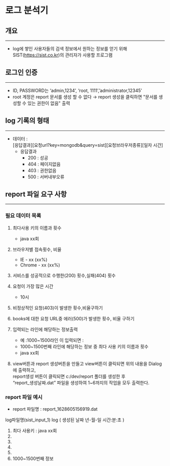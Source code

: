 # 로그 분석기
## 개요
***
- log에 쌓인 사용자들의 검색 정보에서 원하는 정보를 얻기 위해 SIST(https://sist.co.kr)의 관리자가 사용할  프로그램

## 로그인 인증
***
- ID, PASSWORD는 ‘admin,1234’, ‘root, 1111’,’administrator,12345’
- root 계정은 report 문서를 생성 할 수 없다
  → report 생성을 클릭하면 "문서를 생성할 수 있는 권한이 없음" 출력

## log 기록의 형태
***
- 데이터 :    
  [응답결과][요청url?key=mongodb&query=sist][요청브라우저종류][일자 시간]
    - 응답결과
      - 200 : 성공
      - 404 : 페이지없음
      - 403 : 권한없음
      - 500 : 서버내부오류

## report 파일 요구 사항
***
### 필요 데이터 목록
1. 최다사용 키의 이름과 횟수
    - java xx회

2. 브라우저별 접속횟수, 비율
   - IE - xx (xx%)
   - Chrome - xx (xx%)

3. 서비스를 성공적으로 수행한(200) 횟수,실패(404) 횟수

4. 요청이 가장 많은 시간 
   - 10시

5. 비정상적인 요청(403)이 발생한 횟수,비율구하기

6. books에 대한 요청 URL중 에러(500)가 발생한 횟수, 비율 구하기

7. 입력되는 라인에 해당하는 정보출력
   - 예 :1000~1500라인 이 입력되면 :
   - 1000~1500번째 라인에 해당하는 정보 중 최다 사용 키의 이름과 횟수
   - java xx회

8. view버튼과 report 생성버튼을 만들고 view버튼이 클릭되면 위의 내용을 Dialog에 출력하고,    
report생성 버튼이 클릭되면 c:/dev/report 폴더를 생성한 후    
“report_생성날짜.dat” 파일을 생성하여 1~6까지의 작업을 모두 출력한다.

### report 파일 예시
- report 파일명 : report_1628605156919.dat

log파일명(sist_input_1) log ( 생성된 날짜 년-월-일 시간:분:초 )
1. 최다 사용키 : java xx회
2.
3.
4.
5.
6. 1000~1500번째 정보
